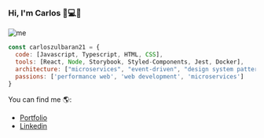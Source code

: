 ### Hi, I'm Carlos 👋💻🚀


![me](https://github.com/CarlosZulbaran21/carloszulbaran21/assets/99294766/56b8d7cc-44e2-43ae-8250-e7b5814dca0e)


```js
const carloszulbaran21 = {
  code: [Javascript, Typescript, HTML, CSS],
  tools: [React, Node, Storybook, Styled-Components, Jest, Docker],
  architecture: ["microservices", "event-driven", "design system pattern"],
  passions: ['performance web', 'web development', 'microservices']
}
```
You can find me 🌎:
- [Portfolio](https://web-portfolio-carlos-zulbaran.vercel.app)
- [Linkedin]([in/carlos-zulbaran-40a5a2198](https://www.linkedin.com/in/carlos-zulbaran-40a5a2198/))
<!--
**CarlosZulbaran21/carloszulbaran21** is a ✨ _special_ ✨ repository because its `README.md` (this file) appears on your GitHub profile.

Here are some ideas to get you started:

- 🔭 I’m currently working on ...
- 🌱 I’m currently learning ...
- 👯 I’m looking to collaborate on ...
- 🤔 I’m looking for help with ...
- 💬 Ask me about ...
- 📫 How to reach me: ...
- 😄 Pronouns: ...
- ⚡ Fun fact: ...
-->
